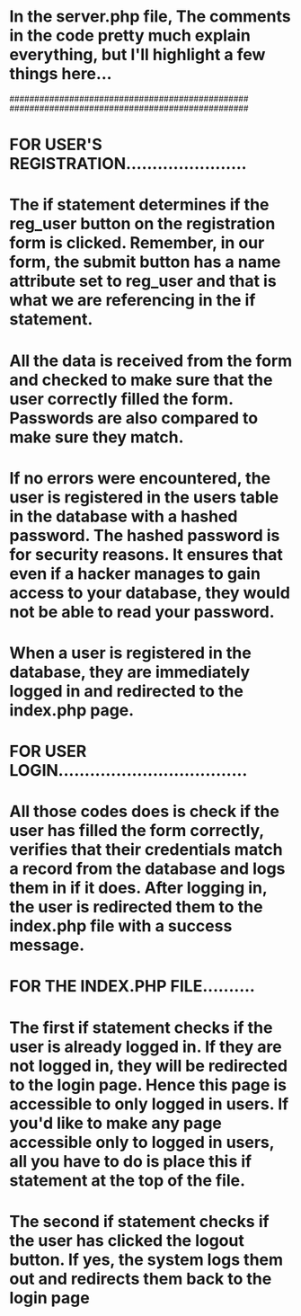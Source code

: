 # In the server.php  file, The comments in the code pretty much explain everything, but I'll highlight a few things here...

################################################
################################################

# FOR USER'S REGISTRATION.......................
# The if statement determines if the reg_user button on the registration form is clicked. Remember, in our form, the submit button has a name attribute set to reg_user and that is what we are referencing in the if statement.


# All the data is received from the form and checked to make sure that the user correctly filled the form. Passwords are also compared to make sure they match.

# If no errors were encountered, the user is registered in the users table in the database with a hashed password. The hashed password is for security reasons. It ensures that even if a hacker manages to gain access to your database, they would not be able to read your password.

# When a user is registered in the database, they are immediately logged in and redirected to the index.php page.



# FOR USER LOGIN....................................


# All those codes does is check if the user has filled the form correctly, verifies that their credentials match a record from the database and logs them in if it does. After logging in, the user is redirected them to the index.php file with a success message.


# FOR THE INDEX.PHP FILE..........

# The first if statement checks if the user is already logged in. If they are not logged in, they will be redirected to the login page. Hence this page is accessible to only logged in users. If you'd like to make any page accessible only to logged in users, all you have to do is place this if statement at the top of the file.

# The second if statement checks if the user has clicked the logout button. If yes, the system logs them out and redirects them back to the login page





#